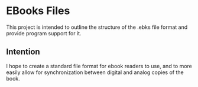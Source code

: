 # EBooks Files
This project is intended to outline the structure of the .ebks file format and provide program support for it.

## Intention
  I hope to create a standard file format for ebook readers to use, and to more easily allow for synchronization between digital and analog copies of the book.
